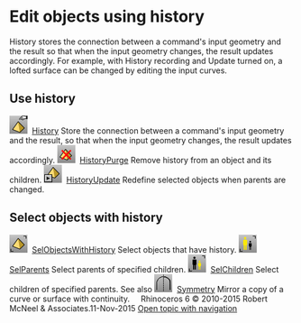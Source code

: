 ---
---


# Edit objects using history
History stores the connection between a command's input geometry and the result so that when the input geometry changes, the result updates accordingly.
For example, with History recording and Update turned on, a lofted surface can be changed by editing the input curves.

## Use history
![images/history.png](images/history.png) [History](history.html) 
Store the connection between a command's input geometry and the result, so that when the input geometry changes, the result updates accordingly.
![images/historypurge.png](images/historypurge.png) [HistoryPurge](history.html#historypurge) 
Remove history from an object and its children.
![images/historyupdate.png](images/historyupdate.png) [HistoryUpdate](history.html#historyupdate) 
Redefine selected objects when parents are changed.

## Select objects with history
![images/selobjectswithhistory.png](images/selobjectswithhistory.png) [SelObjectsWithHistory](selection-commands.html#selobjectswithhistory) 
Select objects that have history.
![images/selparents.png](images/selparents.png) [SelParents](selection-commands.html#selparents) 
Select parents of specified children.
![images/selchildren.png](images/selchildren.png) [SelChildren](selection-commands.html#selchildren) 
Select children of specified parents.
See also
![images/symmetry-crv.png](images/symmetry-crv.png) [Symmetry](symmetry.html) 
Mirror a copy of a curve or surface with continuity.
&#160;
&#160;
Rhinoceros 6 © 2010-2015 Robert McNeel &amp; Associates.11-Nov-2015
 [Open topic with navigation](sak-history.html) 

